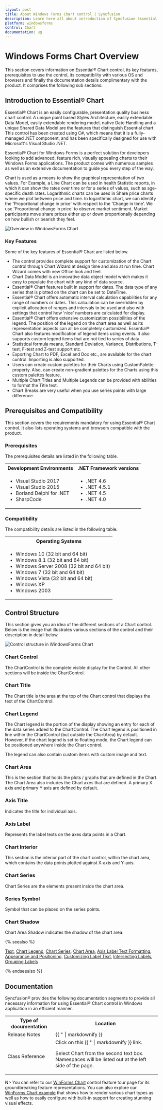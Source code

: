 ```yaml
---
layout: post
title: About Windows Forms Chart control | Syncfusion
description: Learn here all about introduction of Syncfusion Essential Studio® Windows Forms Chart control and more details.
platform: windowsforms
control: Chart
documentation: ug
---
```


# Windows Forms Chart Overview

This section covers information on Essential® Chart control, its key features, prerequisites to use the control, its compatibility with various OS and browsers and finally the documentation details complimentary with the product. It comprises the following sub sections:

## Introduction to Essential® Chart

Essential® Chart is an easily configurable, presentation quality business chart control. A unique point based Styles Architecture, easily extendable Data Model, easily extendable rendering model, native Date Handling and a unique Shared Data Model are the features that distinguish Essential chart. This control has been created using C#, which means that it is a fully-managed .NET component, and  has been specifically designed for use with Microsoft's Visual Studio .NET.

Essential® Chart for Windows Forms is a perfect solution for developers looking to add advanced, feature rich, visually appealing charts to their Windows Forms applications. The product comes with numerous samples as well as an extensive documentation to guide you every step of the way. 

Chart is used as a means to show the graphical representation of two values. For Example, a Line Chart can be used in health Statistic reports, in which it can show the rates over time or for a series of values, such as age-specific death rates. Logarithmic charts can be used in Share price charts where we plot between price and time. In logarithmic chart, we can identify the 'Proportional change in price' with respect to the 'Change in time'. We use 'Proportional change in price' to observe market sentiment. Market participants move share prices either up or down proportionally depending on how bullish or bearish they feel.

![Overview in WindowsForms Chart](overview_images/windowsforms-chart-overview.jpeg)

### Key Features

Some of the key features of Essential® Chart are listed below.

* The control provides complete support for customization of the Chart control through Chart Wizard at design time and also at run time. Chart Wizard comes with new Office look and feel.
* Chart Data Model is an innovative data object model which makes it easy to populate the chart with any kind of data source. 
* Essential® Chart features built in support for dates. The data type of any series that is plotted on the chart can be set to DateTime.
* Essential® Chart offers automatic interval calculation capabilities for any range of numbers or dates. This calculation can be overridden by explicit allocation of ranges and intervals to be used and also with settings that control how 'nice' numbers are calculated for display.
* Essential® Chart offers extensive customization possibilities of the legend. The position of the legend on the chart area as well as its representation aspects can all be completely customized. Essential® Chart also features modification of legend items using events. It also supports custom legend items that are not tied to series of data.
* Statistical formula means, Standard Deviation, Variance, Distributions, T-test, F-test and Z-test support etc.
* Exporting Chart to PDF, Excel and Doc etc., are available for the chart control. Importing is also supported.
* Users can create custom palettes for their Charts using CustomPalette property. Also, can create non-gradient palettes for the Charts using this custom palettes feature. 
* Multiple Chart Titles and Multiple Legends can be provided with abilities to format the Title text. 
* Chart Breaks are very useful when you use series points with large difference. 

## Prerequisites and Compatibility

This section covers the requirements mandatory for using Essential® Chart control. It also lists operating systems and browsers compatible with the product.

### Prerequisites

The prerequisites details are listed in the following table.

<table>
<tr>
<th>
Development Environments</th><th>
.NET Framework versions</th></tr>
<tr>
<td>
<ul>
<li>Visual Studio 2017</li>
<li>Visual Studio 2015</li>
<li>Borland Delphi for .NET</li>
<li>SharpCode</li></ul></td>
<td>
<ul>
<li>.NET 4.6</li>
<li>.NET 4.5.1</li>
<li>.NET 4.5</li>
<li>.NET 4.0</li>
</ul></td></tr>
</table>

### Compatibility

The compatibility details are listed in the following table.

<table>
<tr>
<th>
Operating Systems</th></tr>
<tr>
<td>
<ul>
<li> Windows 10 (32 bit and 64 bit)</li>
<li> Windows 8.1 (32 bit and 64 bit)</li>
<li> Windows Server 2008 (32 bit and 64 bit)</li>
<li> Windows 7 (32 bit and 64 bit)</li>
<li> Windows Vista (32 bit and 64 bit)</li>
<li> Windows XP</li>
<li> Windows 2003</li>
</ul>
</td></tr>
</table>

## Control Structure

This section gives you an idea of the different sections of a Chart control. Below is the image that illustrates various sections of the control and their description in detail below.

![Control structure in WindowsForms Chart](getting-started_images/windowsforms-chart-control-structure.jpeg)

### Chart Control

The ChartControl is the complete visible display for the Control. All other sections will be inside the ChartControl. 

### Chart Title

The Chart title is the area at the top of the Chart control that displays the text of the ChartControl.

### Chart Legend 

The Chart legend is the portion of the display showing an entry for each of the data series added to the ChartControl. The Chart legend is positioned in line within the ChartControl (but outside the ChartArea) by default. However, if the chart legend is set to floating mode, the Chart legend can be positioned anywhere inside the Chart control.

The legend can also contain custom items with custom image and text.

### Chart Area 

This is the section that holds the plots / graphs that are defined in the Chart. The Chart Area also includes the Chart axes that are defined. A primary X axis and primary Y axis are defined by default.

### Axis Title

Indicates the title for individual axis.

### Axis Label

Represents the label texts on the axes data points in a Chart.

### Chart Interior

This section is the interior part of the chart control, within the chart area, which contains the data points plotted against X-axis and Y-axis.

### Chart Series

Chart Series are the elements present inside the chart area.

### Series Symbol

Symbol that can be placed on the series points.

### Chart Shadow

Chart Area Shadow indicates the shadow of the chart area.

{% seealso %}

[Text](https://help.syncfusion.com/windowsforms/chart/chart-appearance#foreground-settings), [Chart Legend](https://help.syncfusion.com/windowsforms/chart/chart-legend-and-legend-items), [Chart Series](https://help.syncfusion.com/windowsforms/chart/chart-series), [Chart Area](https://help.syncfusion.com/windowsforms/chart/chart-area), [Axis Label Text Formatting](https://help.syncfusion.com/windowsforms/chart/chart-axes#axis-label-text-formatting-appearance-and-positioning), [Appearance and Positioning](https://help.syncfusion.com/windowsforms/chart/chart-appearance), [Customizing Label Text](https://help.syncfusion.com/windowsforms/chart/chart-axes#customizing-label-text), [Intersecting Labels](https://help.syncfusion.com/windowsforms/chart/chart-axes#intersecting-labels), [Grouping Labels](https://help.syncfusion.com/windowsforms/chart/chart-axes#grouping-labels)

{% endseealso %}

## Documentation

Syncfusion® provides the following documentation segments to provide all necessary information for using Essential® Chart control in Windows application in an efficient manner.

<table>
<tr>
<th>
Type of documentation
</th>
<th>
Location
</th>
</tr>
<tr>
<td>
Release Notes
</td>
<td>
{{ '<https://help.syncfusion.com/windowsforms/release-notes/v16.1.0.32>' | markdownify }}
</td>
</tr>
<tr>
<td>Class Reference
</td>
<td>
Click on this {{ '<https://help.syncfusion.com/cr/windowsforms/Syncfusion.html>' | markdownify }} link.

Select Chart from the second text box. Namespaces will be listed out at the left side of the page.
</td>
</tr>
</table>

N> You can refer to our [WinForms Chart](https://www.syncfusion.com/winforms-ui-controls/chart) control feature tour page for its groundbreaking feature representations. You can also explore our [WinForms Chart example](https://github.com/syncfusion/winforms-demos/tree/master/chart) that shows how to render various chart types as well as how to easily configure with built-in support for creating stunning visual effects.